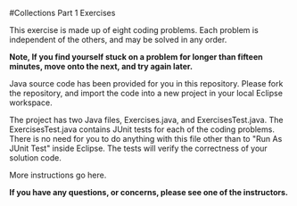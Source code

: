 #Collections Part 1 Exercises

This exercise is made up of eight coding problems. Each problem is independent of the others, and may be solved in any order.

**Note, If you find yourself stuck on a problem for longer than fifteen minutes, move onto the next, and try again later.**

Java source code has been provided for you in this repository. Please fork the repository, and import the code into a new project in your local Eclipse workspace.

The project has two Java files, Exercises.java, and ExercisesTest.java. The ExercisesTest.java contains  JUnit tests for each of the coding problems. There is no need for you to do anything with this file other than to "Run As JUnit Test" inside Eclipse. The tests will verify the correctness of your solution code.

More instructions go here.

**If you have any questions, or concerns, please see one of the instructors.**
